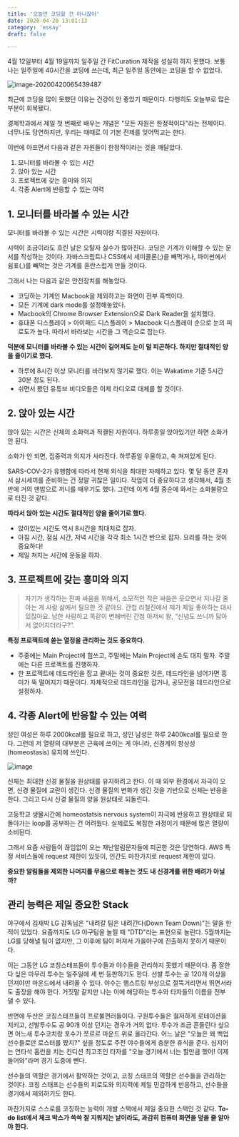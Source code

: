 ```yaml
---
title: '오늘만 코딩할 건 아니잖아'
date: 2020-04-20 13:01:13
category: 'essay'
draft: false

---
```


4월 12일부터 4월 19일까지 일주일 간 FitCuration 제작을 성실히 하지 못했다. 보통 나는 일주일에 40시간을 코딩에 쓰는데, 최근 일주일 동안에는 코딩을 할 수 없었다.

![image-20200420065439487](https://bucket-for-blog.s3.ap-northeast-2.amazonaws.com/markdown_files/img/image-20200420065439487.png) 

최근에 코딩을 많이 못했던 이유는 건강이 안 좋았기 때문이다. 다행히도 오늘부로 많은 부분이 회복됐다.

경제학과에서 제일 첫 번째로 배우는 개념은 "모든 자원은 한정적이다"라는 전제이다. 너무나도 당연하지만, 우리는 때때로 이 기본 전제를 잊어먹고는 한다. 

이번에 아프면서 다음과 같은 자원들이 한정적이라는 것을 깨달았다.

1. 모니터를 바라볼 수 있는 시간
2. 앉아 있는 시간
3. 프로젝트에 갖는 흥미와 의지
4. 각종 Alert에 반응할 수 있는 여력

## 1. 모니터를 바라볼 수 있는 시간

모니터를 바라볼 수 있는 시간은 시력이랑 직결된 자원이다. 

시력이 조금이라도 흐린 날은 오탈자 실수가 많아진다. 코딩은 기계가 이해할 수 있는 문서를 작성하는 것이다. 자바스크립트나 CSS에서 세미콜론(;)을 빼먹거나, 파이썬에서 쉼표(,)를 빼먹는 것은 기계를 혼란스럽게 만들 것이다. 

그래서 나는 다음과 같은 안전장치를 해놓았다.

* 코딩하는 기계인 Macbook을 제외하고는 화면이 전부 흑백이다.
* 모든 기계에 dark mode를 설정해놓았다.
* Macbook의 Chrome Browser Extension으로 Dark Reader을 설치했다.
* 휴대폰 디스플레이 > 아이패드 디스플레이 > Macbook 디스플레이 순으로 눈의 피로도가 높다. 따라서 바라보는 시간을 그 역순으로 잡는다.

**덕분에 모니터를 바라볼 수 있는 시간이 길어져도 눈이 덜 피곤하다. 하지만 절대적인 양을 줄이기로 했다.** 

* 하루에 8시간 이상 모니터를 바라보지 않기로 했다. 이는 Wakatime 기준 5시간 30분 정도 된다.
* 쉬면서 봤던 유튜브 비디오들은 이제 라디오로 대체를 할 것이다. 



## 2. 앉아 있는 시간

앉아 있는 시간은 신체의 소화력과 직결된 자원이다. 하루종일 앉아있기만 하면 소화가 안 된다.

소화가 안 되면, 집중력과 의지가 사라진다. 하루종일 우울하고, 축 쳐져있게 된다. 

SARS-COV-2가 유행함에 따라서 현재 외식을 최대한 자제하고 있다. 몇 달 동안 혼자서 삼시세끼를 준비하는 건 정말 귀찮은 일이다. 작업이 더 중요하다고 생각해서, 4월 초반에 거의 맨밥으로 끼니를 때우기도 했다. 그런데 이게 4월 중순에 와서는 소화불량으로 터진 것 같다.

**따라서 앉아 있는 시간도 절대적인 양을 줄이기로 했다.**

* 앉아있는 시간도 역시 8시간을 최대치로 잡자.
* 아침 시간, 점심 시간, 저녁 시간을 각각 최소 1시간 반으로 잡자. 요리를 하는 것이 중요하다!
* 제일 쳐지는 시간에 운동을 하자.

## 3. 프로젝트에 갖는 흥미와 의지

> 자기가 생각하는 진짜 싸움을 위해서, 소모적인 작은 싸움은 웃으면서 지나갈 줄 아는 게 사람 삶에서 필요한 것 같아요. 간첩 리철진에서 제가 제일 좋아하는 대사 있잖아요. 남한 사람하고 똑같이 변해버린 간첩 아저씨 왈, “신념도 쓰니까 닳아서 없어지더라구?”.

**특정 프로젝트에 쏟는 열정을 관리하는 것도 중요하다.**

* 주중에는 Main Project에 힘쓰고, 주말에는 Main Project에 손도 대지 말자. 주말에는 다른 프로젝트를 진행하자.
* 한 프로젝트에 데드라인을 잡고 끝내는 것이 중요한 것은, 데드라인을 넘어가면 흥미가 뚝 떨어지기 때문이다. 자체적으로 데드라인을 잡거나, 공모전을 데드라인으로 설정하자. 



## 4. 각종 Alert에 반응할 수 있는 여력

성인 여성은 하루 2000kcal를 필요로 하고, 성인 남성은 하루 2400kcal를 필요로 한다. 그런데 저 열량의 대부분은 근육에 쓰이는 게 아니라, 신경계의 항상성(homeostasis) 유지에 쓰인다.

![image](https://static.wixstatic.com/media/023bab_406b468f47c1454b84d105e7c9c49de4~mv2.png/v1/fill/w_580,h_316,al_c,q_85,usm_0.66_1.00_0.01/023bab_406b468f47c1454b84d105e7c9c49de4~mv2.webp)

신체는 최대한 신경 물질을 원상태를 유지하려고 한다. 이 때 외부 환경에서 자극이 오면, 신경 물질에 교란이 생긴다. 신경 물질의 변화가 생긴 것을 기반으로 신체는 반응을 한다. 그리고 다시 신경 물질의 양을 원상태로 되돌린다. 

고등학교 생물시간에 homeostatsis nervous system이 자극에 반응하고 원상태로 되돌아가는 loop를 공부하는 건 어려웠다. 실제로도 복잡한 과정이기 때문에 많은 열량이 소비된다.

그래서 요즘 사람들이 끊임없이 오는 재난알림문자들에 피곤한 것은 당연하다. AWS 특정 서비스들에 request 제한이 있듯이, 인간도 마찬가지로 request 제한이 있다.

**중요한 알림들을 제외한 나머지를 무음으로 해놓는 것도 내 신경계를 위한 배려가 아닐까?**



## 관리 능력은 제일 중요한 Stack

야구에서 김재박 LG 감독님은 "내려갈 팀은 내려간다(Down Team Down)"는 말을 한 적이 있었다. 요즘까지도 LG 야구팀을 놀릴 때 "DTD"라는 표현으로 놀린다. 5월까지는 LG를 당해낼 팀이 없지만, 그 이후에 팀이 퍼져서 가을야구에 진출하지 못하기 때문이다.

이는 그동안 LG 코칭스태프들이 투수들과 야수들을 관리하지 못했기 때문이다. 좀 잘한다 싶은 마무리 투수는 일주일에 세 번 등판하기도 한다. 선발 투수는 공 120개 이상을 던져야만 마운드에서 내려올 수 있다. 야수는 햄스트링 부상으로 절뚝거리면서 뛰면서라도 출장을 해야 한다. 거짓말 같지만 나는 이에 해당하는 투수와 타자들의 이름을 전부 댈 수 있다.

반면에 두산은 코칭스태프들이 프로불편러들이다. 구원투수들은 철저하게 로테이션을 지키고, 선발투수도 공 90개 이상 던지는 경우가 거의 없다. 투수가 조금 흔들린다 싶으면 어느새 투수코치랑 포수가 쪼르르 마운드 위로 올라간다. 어느 날은 "오늘은 왜 백업 선수들로만 로스터를 짰지?" 싶을 정도로 주전 야수들에게 충분한 휴식을 준다. 심지어는 연타석 홈런을 치는 컨디션 최고조인 타자를 "오늘 경기에서 너는 할만큼 했어! 이제 들어와"라며 경기 도중에 뺀다.

선수들의 역할은 경기에서 활약하는 것이고, 코칭 스태프의 역할은 선수들을 관리하는 것이다. 코칭 스태프는 선수들의 피로도와 의지력에 제일 민감하게 반응하고, 선수들을 경기에서 제외하기도 한다.

마찬가지로 스스로를 코칭하는 능력이 개발 스택에서 제일 중요한 스택인 것 같다. **To-do list에서 체크 박스가 쓱쓱 잘 지워지는 날이라도, 과감히 컴퓨터 화면을 덮을 줄 알아야 한다.** 